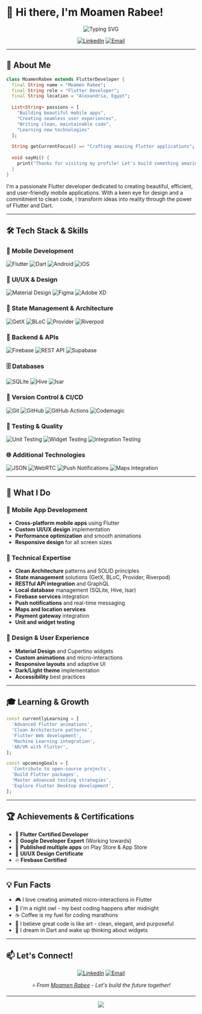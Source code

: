 # 👋 Hi there, I'm Moamen Rabee!

<div align="center">
  <img src="https://readme-typing-svg.herokuapp.com?font=Fira+Code&size=22&duration=3000&pause=1000&color=2196F3&center=true&vCenter=true&width=435&lines=Flutter+Developer;Mobile+App+Enthusiast;UI%2FUX+Passionate;Clean+Code+Advocate" alt="Typing SVG" />
</div>

<div align="center">
  
  [![LinkedIn](https://img.shields.io/badge/LinkedIn-0077B5?style=for-the-badge&logo=linkedin&logoColor=white)](https://www.linkedin.com/in/moamen-rabee/)
  [![Email](https://img.shields.io/badge/Email-D14836?style=for-the-badge&logo=gmail&logoColor=white)](mailto:moamen.rabee.dev@gmail.com)
  
</div>

---

## 🚀 About Me

```dart
class MoamenRabee extends FlutterDeveloper {
  final String name = "Moamen Rabee";
  final String role = "Flutter Developer";
  final String location = "Alexandria, Egypt";
  
  List<String> passions = [
    "Building beautiful mobile apps",
    "Creating seamless user experiences",
    "Writing clean, maintainable code",
    "Learning new technologies"
  ];
  
  String getCurrentFocus() => "Crafting amazing Flutter applications";
  
  void sayHi() {
    print("Thanks for visiting my profile! Let's build something amazing together! 🚀");
  }
}
```

I'm a passionate Flutter developer dedicated to creating beautiful, efficient, and user-friendly mobile applications. With a keen eye for design and a commitment to clean code, I transform ideas into reality through the power of Flutter and Dart.

---

## 🛠️ Tech Stack & Skills

### 📱 Mobile Development
![Flutter](https://img.shields.io/badge/Flutter-02569B?style=for-the-badge&logo=flutter&logoColor=white)
![Dart](https://img.shields.io/badge/Dart-0175C2?style=for-the-badge&logo=dart&logoColor=white)
![Android](https://img.shields.io/badge/Android-3DDC84?style=for-the-badge&logo=android&logoColor=white)
![iOS](https://img.shields.io/badge/iOS-000000?style=for-the-badge&logo=ios&logoColor=white)

### 🎨 UI/UX & Design
![Material Design](https://img.shields.io/badge/Material%20Design-757575?style=for-the-badge&logo=material-design&logoColor=white)
![Figma](https://img.shields.io/badge/Figma-F24E1E?style=for-the-badge&logo=figma&logoColor=white)
![Adobe XD](https://img.shields.io/badge/Adobe%20XD-470137?style=for-the-badge&logo=Adobe%20XD&logoColor=white)

### 🔧 State Management & Architecture
![GetX](https://img.shields.io/badge/GetX-9C27B0?style=for-the-badge&logo=flutter&logoColor=white)
![BLoC](https://img.shields.io/badge/BLoC-0175C2?style=for-the-badge&logo=flutter&logoColor=white)
![Provider](https://img.shields.io/badge/Provider-02569B?style=for-the-badge&logo=flutter&logoColor=white)
![Riverpod](https://img.shields.io/badge/Riverpod-0175C2?style=for-the-badge&logo=flutter&logoColor=white)

### 🔗 Backend & APIs
![Firebase](https://img.shields.io/badge/Firebase-FFCA28?style=for-the-badge&logo=firebase&logoColor=black)
![REST API](https://img.shields.io/badge/REST-02569B?style=for-the-badge&logo=rest&logoColor=white)
![Supabase](https://img.shields.io/badge/Supabase-3ECF8E?style=for-the-badge&logo=supabase&logoColor=white)

### 🗄️ Databases
![SQLite](https://img.shields.io/badge/SQLite-07405E?style=for-the-badge&logo=sqlite&logoColor=white)
![Hive](https://img.shields.io/badge/Hive-FF6B35?style=for-the-badge&logo=hive&logoColor=white)
![Isar](https://img.shields.io/badge/Isar-00D4AA?style=for-the-badge&logo=database&logoColor=white)

### 🔄 Version Control & CI/CD
![Git](https://img.shields.io/badge/Git-F05032?style=for-the-badge&logo=git&logoColor=white)
![GitHub](https://img.shields.io/badge/GitHub-100000?style=for-the-badge&logo=github&logoColor=white)
![GitHub Actions](https://img.shields.io/badge/GitHub_Actions-2088FF?style=for-the-badge&logo=github-actions&logoColor=white)
![Codemagic](https://img.shields.io/badge/Codemagic-F45E3F?style=for-the-badge&logo=codemagic&logoColor=white)

### 🧪 Testing & Quality
![Unit Testing](https://img.shields.io/badge/Unit_Testing-0175C2?style=for-the-badge&logo=flutter&logoColor=white)
![Widget Testing](https://img.shields.io/badge/Widget_Testing-02569B?style=for-the-badge&logo=flutter&logoColor=white)
![Integration Testing](https://img.shields.io/badge/Integration_Testing-0175C2?style=for-the-badge&logo=flutter&logoColor=white)

### 🌐 Additional Technologies
![JSON](https://img.shields.io/badge/JSON-000000?style=for-the-badge&logo=json&logoColor=white)
![WebRTC](https://img.shields.io/badge/WebRTC-333333?style=for-the-badge&logo=webrtc&logoColor=white)
![Push Notifications](https://img.shields.io/badge/Push_Notifications-FF6B35?style=for-the-badge&logo=firebase&logoColor=white)
![Maps Integration](https://img.shields.io/badge/Maps_Integration-4285F4?style=for-the-badge&logo=google-maps&logoColor=white)

---


## 🎯 What I Do

### 📱 Mobile App Development
- **Cross-platform mobile apps** using Flutter
- **Custom UI/UX design** implementation
- **Performance optimization** and smooth animations
- **Responsive design** for all screen sizes

### 🔧 Technical Expertise
- **Clean Architecture** patterns and SOLID principles
- **State management** solutions (GetX, BLoC, Provider, Riverpod)
- **RESTful API integration** and GraphQL
- **Local database** management (SQLite, Hive, Isar)
- **Firebase services** integration
- **Push notifications** and real-time messaging
- **Maps and location services**
- **Payment gateway** integration
- **Unit and widget testing**

### 🎨 Design & User Experience
- **Material Design** and Cupertino widgets
- **Custom animations** and micro-interactions
- **Responsive layouts** and adaptive UI
- **Dark/Light theme** implementation
- **Accessibility** best practices

---


## 🎓 Learning & Growth

```dart
const currentlyLearning = [
  'Advanced Flutter animations',
  'Clean Architecture patterns',
  'Flutter Web development',
  'Machine Learning integration',
  'AR/VR with Flutter',
];

const upcomingGoals = [
  'Contribute to open-source projects',
  'Build Flutter packages',
  'Master advanced testing strategies',
  'Explore Flutter Desktop development',
];
```

---


## 🏆 Achievements & Certifications

- 🎯 **Flutter Certified Developer**
- 🚀 **Google Developer Expert** (Working towards)
- 📱 **Published multiple apps** on Play Store & App Store
- 🎨 **UI/UX Design Certificate**
- 🔥 **Firebase Certified**

---

## 💡 Fun Facts

- 🎮 I love creating animated micro-interactions in Flutter
- 🌙 I'm a night owl - my best coding happens after midnight
- ☕ Coffee is my fuel for coding marathons
- 🎨 I believe great code is like art - clean, elegant, and purposeful
- 🚀 I dream in Dart and wake up thinking about widgets

---

## 📫 Let's Connect!

<div align="center">
  
  [![LinkedIn](https://img.shields.io/badge/LinkedIn-Connect-0077B5?style=for-the-badge&logo=linkedin&logoColor=white)](https://www.linkedin.com/in/moamen-rabee/)
  [![Email](https://img.shields.io/badge/Email-Contact-D14836?style=for-the-badge&logo=gmail&logoColor=white)](mailto:moamen.rabee.dev@gmail.com)
  
</div>

<div align="center">
  <i>⭐️ From <a href="https://github.com/moamenrabee">Moamen Rabee</a> - Let's build the future together!</i>
</div>

---

<div align="center">
  <img src="https://capsule-render.vercel.app/api?type=waving&color=gradient&height=100&section=footer" />
</div>
